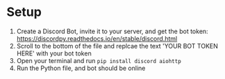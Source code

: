 # Setup
1) Create a Discord Bot, invite it to your server, and get the bot token: https://discordpy.readthedocs.io/en/stable/discord.html
2) Scroll to the bottom of the file and replcae the text 'YOUR BOT TOKEN HERE' with your bot token
4) Open your terminal and run `pip install discord aiohttp`
5) Run the Python file, and bot should be online
